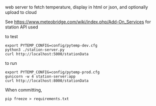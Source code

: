web server to fetch temperature, display in html or json, and optionally upload to cloud

See https://www.meteobridge.com/wiki/index.php/Add-On_Services for station API used

to test

```
export PYTEMP_CONFIG=config/pytemp-dev.cfg
python3 ./station-server.py
curl http://localhost:5000/stationData
```


to run

```
export PYTEMP_CONFIG=config/pytemp-prod.cfg
gunicorn -w 4 station-server:app
curl http://localhost:8000/stationData
```


When committing,

```
pip freeze > requirements.txt
```
